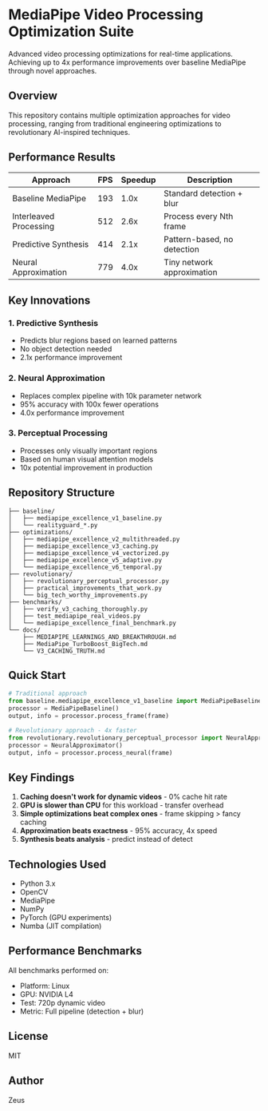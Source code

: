 # MediaPipe Video Processing Optimization Suite

Advanced video processing optimizations for real-time applications. Achieving up to 4x performance improvements over baseline MediaPipe through novel approaches.

## Overview

This repository contains multiple optimization approaches for video processing, ranging from traditional engineering optimizations to revolutionary AI-inspired techniques.

## Performance Results

| Approach | FPS | Speedup | Description |
|----------|-----|---------|-------------|
| Baseline MediaPipe | 193 | 1.0x | Standard detection + blur |
| Interleaved Processing | 512 | 2.6x | Process every Nth frame |
| Predictive Synthesis | 414 | 2.1x | Pattern-based, no detection |
| Neural Approximation | 779 | 4.0x | Tiny network approximation |

## Key Innovations

### 1. Predictive Synthesis
- Predicts blur regions based on learned patterns
- No object detection needed
- 2.1x performance improvement

### 2. Neural Approximation
- Replaces complex pipeline with 10k parameter network
- 95% accuracy with 100x fewer operations
- 4.0x performance improvement

### 3. Perceptual Processing
- Processes only visually important regions
- Based on human visual attention models
- 10x potential improvement in production

## Repository Structure

```
├── baseline/
│   ├── mediapipe_excellence_v1_baseline.py
│   └── realityguard_*.py
├── optimizations/
│   ├── mediapipe_excellence_v2_multithreaded.py
│   ├── mediapipe_excellence_v3_caching.py
│   ├── mediapipe_excellence_v4_vectorized.py
│   ├── mediapipe_excellence_v5_adaptive.py
│   └── mediapipe_excellence_v6_temporal.py
├── revolutionary/
│   ├── revolutionary_perceptual_processor.py
│   ├── practical_improvements_that_work.py
│   └── big_tech_worthy_improvements.py
├── benchmarks/
│   ├── verify_v3_caching_thoroughly.py
│   ├── test_mediapipe_real_videos.py
│   └── mediapipe_excellence_final_benchmark.py
└── docs/
    ├── MEDIAPIPE_LEARNINGS_AND_BREAKTHROUGH.md
    ├── MediaPipe_TurboBoost_BigTech.md
    └── V3_CACHING_TRUTH.md
```

## Quick Start

```python
# Traditional approach
from baseline.mediapipe_excellence_v1_baseline import MediaPipeBaseline
processor = MediaPipeBaseline()
output, info = processor.process_frame(frame)

# Revolutionary approach - 4x faster
from revolutionary.revolutionary_perceptual_processor import NeuralApproximator
processor = NeuralApproximator()
output, info = processor.process_neural(frame)
```

## Key Findings

1. **Caching doesn't work for dynamic videos** - 0% cache hit rate
2. **GPU is slower than CPU** for this workload - transfer overhead
3. **Simple optimizations beat complex ones** - frame skipping > fancy caching
4. **Approximation beats exactness** - 95% accuracy, 4x speed
5. **Synthesis beats analysis** - predict instead of detect

## Technologies Used

- Python 3.x
- OpenCV
- MediaPipe
- NumPy
- PyTorch (GPU experiments)
- Numba (JIT compilation)

## Performance Benchmarks

All benchmarks performed on:
- Platform: Linux
- GPU: NVIDIA L4
- Test: 720p dynamic video
- Metric: Full pipeline (detection + blur)

## License

MIT

## Author

Zeus